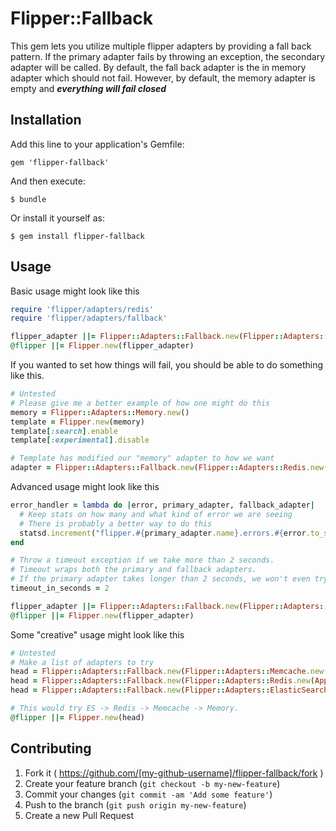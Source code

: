 # Flipper::Fallback

This gem lets you utilize multiple flipper adapters by providing a fall back pattern.
If the primary adapter fails by throwing an exception, the secondary adapter will be called.
By default, the fall back adapter is the in memory adapter which should not fail.
However, by default, the memory adapter is empty and ***everything will fail closed***

## Installation

Add this line to your application's Gemfile:

    gem 'flipper-fallback'

And then execute:

    $ bundle

Or install it yourself as:

    $ gem install flipper-fallback

## Usage

Basic usage might look like this
```ruby
require 'flipper/adapters/redis'
require 'flipper/adapters/fallback'

flipper_adapter ||= Flipper::Adapters::Fallback.new(Flipper::Adapters::Redis.new(App.redis))
@flipper ||= Flipper.new(flipper_adapter)
```

If you wanted to set how things will fail, you should be able to do something like this.
```ruby
# Untested
# Please give me a better example of how one might do this
memory = Flipper::Adapters::Memory.new()
template = Flipper.new(memory)
template[:search].enable
template[:experimental].disable

# Template has modified our "memory" adapter to how we want
adapter = Flipper::Adapters::Fallback.new(Flipper::Adapters::Redis.new(App.redis), options = {}, memory)
```

Advanced usage might look like this
```ruby
error_handler = lambda do |error, primary_adapter, fallback_adapter|
  # Keep stats on how many and what kind of error we are seeing
  # There is probably a better way to do this
  statsd.increment("flipper.#{primary_adapter.name}.errors.#{error.to_s.gsub('.','_')}")
end

# Throw a timeout exception if we take more than 2 seconds.
# Timeout wraps both the primary and fallback adapters.
# If the primary adapter takes longer than 2 seconds, we won't even try the fallback
timeout_in_seconds = 2

flipper_adapter ||= Flipper::Adapters::Fallback.new(Flipper::Adapters::Redis.new(App.redis), :on_error => error_handler, :timeout => timeout_in_seconds)
@flipper ||= Flipper.new(flipper_adapter)
```

Some "creative" usage might look like this
```ruby
# Untested
# Make a list of adapters to try
head = Flipper::Adapters::Fallback.new(Flipper::Adapters::Memcache.new(Rails.cache))
head = Flipper::Adapters::Fallback.new(Flipper::Adapters::Redis.new(App.redis), { :timeout => 1 }, head)
head = Flipper::Adapters::Fallback.new(Flipper::Adapters::ElasticSearch.new(App.search), { :timeout => 1 }, head)

# This would try ES -> Redis -> Memcache -> Memory.
@flipper ||= Flipper.new(head)
```

## Contributing

1. Fork it ( https://github.com/[my-github-username]/flipper-fallback/fork )
2. Create your feature branch (`git checkout -b my-new-feature`)
3. Commit your changes (`git commit -am 'Add some feature'`)
4. Push to the branch (`git push origin my-new-feature`)
5. Create a new Pull Request
